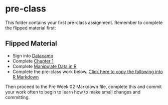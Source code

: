 # pre-class


This folder contains your first pre-class assignment. Remember to complete the flipped material first:


## Flipped Material 

- Sign into [Datacamp](https://www.datacamp.com/)
- Complete [Chapter 1](https://campus.datacamp.com/courses/php-15602560-statistical-programming-in-r/basics-of-r-programming?ex=1)
- Complete [Manipulate Data in R](https://www.datacamp.com/courses/dplyr-data-manipulation-r-tutorial)
- Complete the pre-class work below. <a href="https://raw.githubusercontent.com/PHP2560-Statistical-Programming-R/preclass/master/_rmarkdownfiles/r_basics_preclass.Rmd?token=ASm47UDHvgXZQN1_GDnRKURjwQcERzB1ks5Zusd_wA%3D%3D" download>Click here to copy the following into R Markdown</a>



Then proceed to the Pre Week 02 Markdown file, complete this and commit your work often to begin to learn how to make small changes and committing. 
